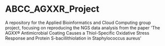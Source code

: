 # ABCC_AGXXR_Project
A repository for the Applied Bioinformatics and Cloud Computing group project, focusing on reproducing the NGS data analysis from the paper 'The AGXX® Antimicrobial Coating Causes a Thiol-Specific Oxidative Stress Response and Protein S-bacillithiolation in Staphylococcus aureus'
